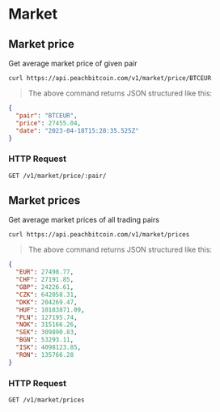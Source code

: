 # Market

## Market price
Get average market price of given pair

```shell
curl https://api.peachbitcoin.com/v1/market/price/BTCEUR
```

> The above command returns JSON structured like this:

```json
{
  "pair": "BTCEUR",
  "price": 27455.04,
  "date": "2023-04-18T15:28:35.525Z"
}
```

### HTTP Request
`GET /v1/market/price/:pair/`

## Market prices
Get average market prices of all trading pairs

```shell
curl https://api.peachbitcoin.com/v1/market/prices
```

> The above command returns JSON structured like this:

```json
{
  "EUR": 27498.77,
  "CHF": 27191.85,
  "GBP": 24226.61,
  "CZK": 642058.31,
  "DKK": 204269.47,
  "HUF": 10183871.09,
  "PLN": 127195.74,
  "NOK": 315166.26,
  "SEK": 309890.83,
  "BGN": 53293.11,
  "ISK": 4098123.85,
  "RON": 135766.28
}
```

### HTTP Request
`GET /v1/market/prices`

